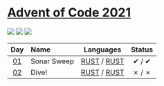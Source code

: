 [Advent of Code 2021](https://adventofcode.com/2021)
========================

![](https://img.shields.io/badge/day%20📅-2-blue) ![](https://img.shields.io/badge/stars%20⭐-2-yellow) ![](https://img.shields.io/badge/days%20completed-1-red)


| Day                                        | Name                                  | Languages                                       | Status   |
|:------------------------------------------:|:--------------------------------------|:-----------------------------------------------:|:--------:|
| [01](https://adventofcode.com/2021/day/1)  |  Sonar Sweep  | [RUST](day01/1/main.rs) / [RUST](day01/2/main.rs)   |   ✔ / ✔  |
| [02](https://adventofcode.com/2021/day/2)  |  Dive!  | [RUST](day02/1/main.rs) / [RUST](day02/2/main.rs)   |   ✗ / ✗  |